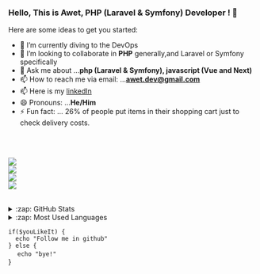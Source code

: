 ### Hello, This is Awet, PHP (Laravel & Symfony) Developer ! 👋
Here are some ideas to get you started:
- 🌱 I’m currently diving to the DevOps
- 👯 I’m looking to collaborate in **PHP** generally,and Laravel or Symfony specifically
- 💬 Ask me about ...**php (Laravel & Symfony), javascript (Vue and Next)** 
- 📫 How to reach me via email: ...**awet.dev@gmail.com**
- 📫 Here is my [linkedIn](https://www.linkedin.com/in/awet-tesfay-web-dev/)
- 😄 Pronouns: ...**He/Him**
- ⚡ Fun fact: ... 26% of people put items in their shopping cart just to check delivery costs.
<br />
<br />
<p>
  <img src="https://skillicons.dev/icons?i=php,symfony,laravel"/>
  <br />
  <img src="https://skillicons.dev/icons?i=javascript,nodejs,vuejs,nextjs,jquery"/>
  <br />
  <img src="https://skillicons.dev/icons?i=css,tailwind,bootstrap"/>
  <br />
  <img src="https://skillicons.dev/icons?i=git,docker,github,mysql,visualstudio" />
  <br />
</p>
<br />

<details>
  <summary>:zap: GitHub Stats</summary>

  <img align="left" alt="Anna's GitHub Stats" src="https://github-readme-stats.vercel.app/api?username=awet100&show_icons=true&hide_border=true" />

</details>

<details>
  <summary>:zap: Most Used Languages</summary>

<img align="left" alt="Anna's GitHub Top Languages" src="https://github-readme-stats.vercel.app/api/top-langs/?username=awet100" />

</details>

`if($youLikeIt) {` <br/>
 `  ` `echo "Follow me in github"`<br/>
`} else {`<br/>
  `  ` `echo "bye!"`  
}
